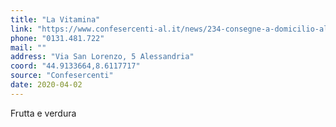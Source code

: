 ```yaml
---
title: "La Vitamina"
link: "https://www.confesercenti-al.it/news/234-consegne-a-domicilio-alessandria-lista-aggiornata-al-26-marzo.html"
phone: "0131.481.722"
mail: ""
address: "Via San Lorenzo, 5 Alessandria"
coord: "44.9133664,8.6117717"
source: "Confesercenti"
date: 2020-04-02
---
```


Frutta e verdura

